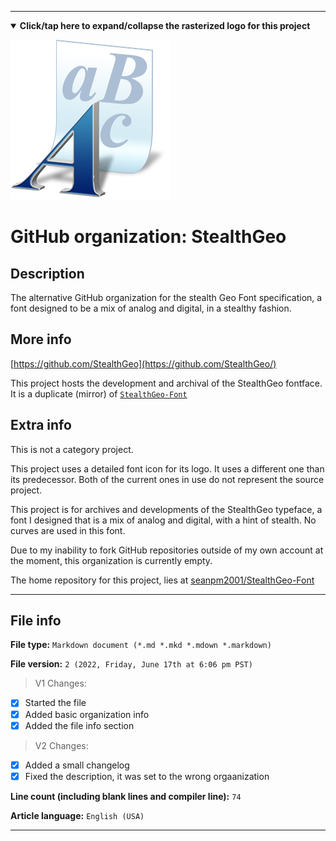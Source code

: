 
***

<!--
<details><summary><b lang="en">Click/tap here to expand/collapse the vectorized logo for this project</b></summary>

![MediaWiki_2003.svg failed to load. The file may be missing or corrupt. Check the file path for errors first.](/AdditionalInfo/2/StealthGeo/MediaWiki_2003.svg)

</details>
!-->

<details open><summary><b lang="en">Click/tap here to expand/collapse the rasterized logo for this project</b></summary>

![Font_Icon_StealthGeo.png failed to load. The file may be missing or corrupt. Check the file path for errors first.](/AdditionalInfo/2/StealthGeo/Font_Icon_StealthGeo.png)

</details>

# GitHub organization: StealthGeo

## Description

The alternative GitHub organization for the stealth Geo Font specification, a font designed to be a mix of analog and digital, in a stealthy fashion.

## More info

[https://github.com/StealthGeo](https://github.com/StealthGeo/)

This project hosts the development and archival of the StealthGeo fontface. It is a duplicate (mirror) of [`StealthGeo-Font`](/AdditionalInfo/2/StealthGeo-Font/)

## Extra info

This is not a category project.

This project uses a detailed font icon for its logo. It uses a different one than its predecessor. Both of the current ones in use do not represent the source project.

This project is for archives and developments of the StealthGeo typeface, a font I designed that is a mix of analog and digital, with a hint of stealth. No curves are used in this font.

<!--
As of 2022, May 27th, I don't have any projects that use for this organization yet.
!-->

Due to my inability to fork GitHub repositories outside of my own account at the moment, this organization is currently empty.

The home repository for this project, lies at [seanpm2001/StealthGeo-Font](https://github.com/seanpm2001/StealthGeo-Font/)

<!--
There is no current home repository for this project.
!-->

***

## File info

**File type:** `Markdown document (*.md *.mkd *.mdown *.markdown)`

**File version:** `2 (2022, Friday, June 17th at 6:06 pm PST)`

> V1 Changes:

- [x] Started the file
- [x] Added basic organization info
- [x] Added the file info section

> V2 Changes:

- [x] Added a small changelog
- [x] Fixed the description, it was set to the wrong orgaanization

**Line count (including blank lines and compiler line):** `74`

**Article language:** `English (USA)`

***


